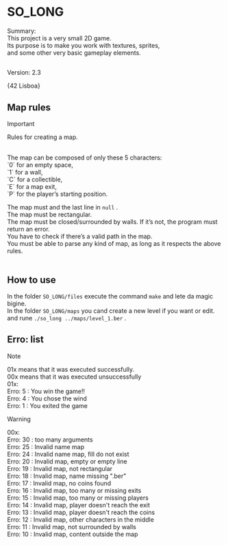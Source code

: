 # SO_LONG
Summary: <br>
This project is a very small 2D game.<br>
Its purpose is to make you work with textures, sprites,<br>
and some other very basic gameplay elements.<br>
##
Version: 2.3<br>

{42 Lisboa}

##

## Map rules

> [!IMPORTANT]
> Rules for creating a map.<br>
<br>
The map can be composed of only these 5 characters:<br>
 `0` for an empty space,<br>
 `1` for a wall,<br>
 `C` for a collectible,<br>
 `E` for a map exit,<br>
 `P` for the player’s starting position.<br>

 The map must and the last line in `null` .<br>
 The map must be rectangular.<br>
 The map must be closed/surrounded by walls. If it’s not, the program must return an error.<br>
 You have to check if there’s a valid path in the map.<br>
 You must be able to parse any kind of map, as long as it respects the above rules.<br>
<br>

## How to use

In the folder `SO_LONG/files` execute the command `make` and lete da magic bigine.<br>
In the folder `SO_LONG/maps` you cand create a new level if you want or edit.<br>
and rune ```./so_long ../maps/level_1.ber``` .<br>

## Erro: list

> [!NOTE]
> 01x means that it was executed successfully.<br>
> 00x means that it was executed unsuccessfully<br>
> 01x:<br>
> Erro: 5 : You win the game!!<br>
> Erro: 4 : You chose the wind<br>
> Erro: 1 : You exited the game<br>

> [!WARNING]
> 00x:<br>
> Erro: 30 : too many arguments<br>
> Erro: 25 : Invalid name map<br>
> Erro: 24 : Invalid name map, fill do not exist<br>
> Erro: 20 : Invalid map, empty or empty line<br>
> Erro: 19 : Invalid map, not rectangular<br>
> Erro: 18 : Invalid map, name missing ".ber"<br>
> Erro: 17 : Invalid map, no coins found<br>
> Erro: 16 : Invalid map, too many or missing exits<br>
> Erro: 15 : Invalid map, too many or missing players<br>
> Erro: 14 : Invalid map, player doesn't reach the exit<br>
> Erro: 13 : Invalid map, player doesn't reach the coins<br>
> Erro: 12 : Invalid map, other characters in the middle<br>
> Erro: 11 : Invalid map, not surrounded by walls<br>
> Erro: 10 : Invalid map, content outside the map<br>

